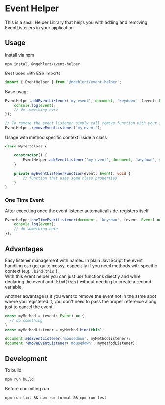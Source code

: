 # Event Helper

This is a small Helper Library that helps you with adding and removing EventListeners in your application.

## Usage

Install via npm
```
npm install @ngehlert/event-helper
```

Best used with ES6 imports
```javascript
import { EventHelper } from '@ngehlert/event-helper';
```

Base usage
```typescript
EventHelper.addEventListener('my-event', document, 'keydown', (event: Event) => {
    console.log(event);
    // do something here
});

// To remove the event listener simply call remove function with your specified name
EventHelper.removeEventListener('my-event');
```

Usage with method specific context inside a class

```typescript
class MyTestClass {

    constructor() {
        EventHelper.addEventListener('my-event', document, 'keydown', this.myEventListenerFunction.bind(this));
    }
    
    private myEventListenerFunction(event: Event): void {
        // function that uses some class properties
    }
}
```

### One Time Event

After executing once the event listener automatically de-registers itself
```typescript
EventHelper.oneTimeEventListener(document, 'keydown', (event: Event) => {
    console.log(event);
    // do something here
});
```

## Advantages
Easy listener management with names. In plain JavaScript the event handling can get quite messy, especially if you need methods with specific context (e.g. `.bind(this)`).  
With this event helper you can just use functions directly and while declaring the event add `.bind(this)` without needing to create a second variable.

Another advantage is if you want to remove the event not in the same spot where you registered it, you don't need to pass the proper reference along just to cancel the event.
```typescript
const myMethod = (event: Event) => {
  // do something
}
const myMethodListener = myMethod.bind(this);

document.addEventListener('mousedown', myMethodListener);
document.removeEventListener('mousedown', myMethodListener);
```

## Development
To build
```
npm run build
```

Before commiting run
```
npm run lint && npm run format && npm run test
```